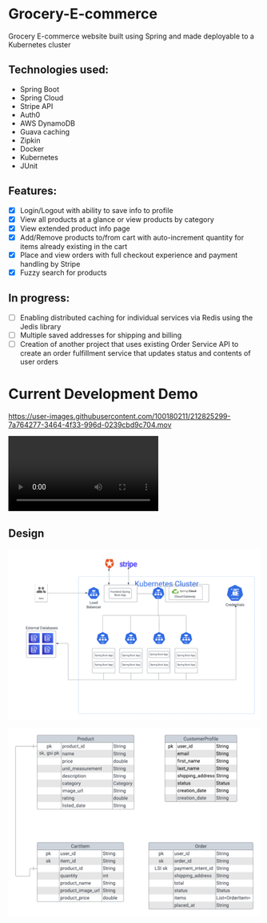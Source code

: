 # Grocery-E-commerce
Grocery E-commerce website built using Spring and made deployable to a Kubernetes cluster

## Technologies used:
- Spring Boot
- Spring Cloud
- Stripe API
- Auth0
- AWS DynamoDB
- Guava caching
- Zipkin
- Docker
- Kubernetes
- JUnit

## Features:
- [x] Login/Logout with ability to save info to profile
- [x] View all products at a glance or view products by category
- [x] View extended product info page
- [x] Add/Remove products to/from cart with auto-increment quantity for items already existing in the cart
- [x] Place and view orders with full checkout experience and payment handling by Stripe
- [x] Fuzzy search for products
## In progress:
- [ ] Enabling distributed caching for individual services via Redis using the Jedis library
- [ ] Multiple saved addresses for shipping and billing
- [ ] Creation of another project that uses existing Order Service API to create an order fulfillment service that updates status and contents of user orders

# Current Development Demo


https://user-images.githubusercontent.com/100180211/212825299-7a764277-3464-4f33-996d-0239cbd9c704.mov

![Current Development Demo](demo_files/development_demo_01-16-2023.mp4)

## Design

![Architecture diagram](design_diagrams/architecture_diagram.png)

![Database ER diagram](design_diagrams/database_ER_diagram.png)
